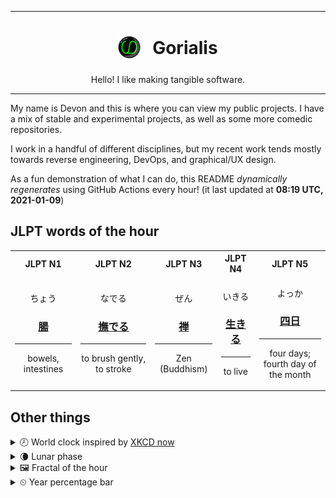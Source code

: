 ***

<h1 align="center">
<sub>
    <img src="readme/resources/avatar.png" height="36">
</sub>
&nbsp;
Gorialis
</h1>
<p align="center">
Hello! I like making tangible software.
</p>

***

My name is Devon and this is where you can view my public projects. I have a mix of stable and experimental projects, as well as some more comedic repositories.

I work in a handful of different disciplines, but my recent work tends mostly towards reverse engineering, DevOps, and graphical/UX design.

As a fun demonstration of what I can do, this README *dynamically regenerates* using GitHub Actions every hour! (it last updated at **08:19 UTC, 2021-01-09**)

<h2>JLPT words of the hour</h2>
<table>
    <tr>
        <th>JLPT N1</th>
        <th>JLPT N2</th>
        <th>JLPT N3</th>
        <th>JLPT N4</th>
        <th>JLPT N5</th>
    </tr>
    <tr>
        <td>
            <p align="center">ちょう</p>
            <h3 align="center"><b><a href="https://jisho.org/search/%E8%85%B8">腸</a></b></h3>
            <hr>
            <p align="center">bowels,<wbr> intestines</p>
        </td>
        <td>
            <p align="center">なでる</p>
            <h3 align="center"><b><a href="https://jisho.org/search/%E6%92%AB%E3%81%A7%E3%82%8B">撫でる</a></b></h3>
            <hr>
            <p align="center">to brush gently,<wbr> to stroke</p>
        </td>
        <td>
            <p align="center">ぜん</p>
            <h3 align="center"><b><a href="https://jisho.org/search/%E7%A6%85">禅</a></b></h3>
            <hr>
            <p align="center">Zen (Buddhism)</p>
        </td>
        <td>
            <p align="center">いきる</p>
            <h3 align="center"><b><a href="https://jisho.org/search/%E7%94%9F%E3%81%8D%E3%82%8B">生きる</a></b></h3>
            <hr>
            <p align="center">to live</p>
        </td>
        <td>
            <p align="center">よっか</p>
            <h3 align="center"><b><a href="https://jisho.org/search/%E5%9B%9B%E6%97%A5">四日</a></b></h3>
            <hr>
            <p align="center">four days;<br> fourth day of the month</p>
        </td>
    </tr>
</table>

<h2>Other things</h2>
<details>
<summary>🕗  World clock inspired by <a href="https://xkcd.com/now">XKCD now</a></summary>

> <img src="generated/now.png" width="512">

</details>
<details>
<summary>🌘 Lunar phase</summary>

The moon is approximately 88.96% through its phase (Waning Crescent).

</details>
<details>
<summary>&#x1f5bc; Fractal of the hour</summary>

> <img src="generated/fractal.png" width="512">

</details>
<details>
<summary>&#x23f2; Year percentage bar</summary>
<pre><code>2021 [▁▁▁▁▁▁▁▁▁▁▁▁▁▁▁▁▁▁▁▁] 2.29%</code></pre>
</details>
